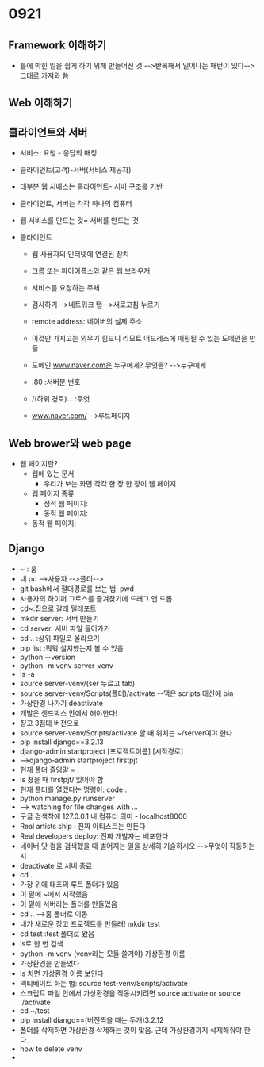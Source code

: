 # 0921



## Framework 이해하기

- 틀에 박힌 일을 쉽게 하기 위해 만들어진 것 -->반복해서 일어나는 패턴이 있다--> 그대로 가져와 씀

## Web 이해하기

## 클라이언트와 서버

- 서비스: 요청 - 응답의 매칭

- 클라이언트(고객)-서버(서비스 제공자)

- 대부분 웹 서베스는 클라이언트- 서버 구조를 기반

- 클라이언트, 서버는 각각 하나의 컴퓨터

- 웹 서비스를 만드는 것= 서버를 만드는 것

- 클라이언트

  - 웹 사용자의 인터넷에 연결된 장치
  - 크롬 또는 파이어폭스와 같은 웹 브라우저
  - 서비스를 요청하는 주체

  - 검사하기-->네트워크 탭-->새로고침 누르기
  - remote address: 네이버의 실제 주소
  - 이것만 가지고는 외우기 힘드니 리모트 어드레스에 매핑될 수 있는 도메인을 만듦
  - 도메인 www.naver.com은 누구에게? 무엇을? -->누구에게
  - :80 :서버분 번호 
  - /(하위 경로)... :무엇
  - www.naver.com/ -->루트페이지

## Web brower와 web page

- 웹 페이지란?
  - 웹에 있는 문서
    - 우리가 보는 화면 각각 한 장 한 장이 웹 페이지
  - 웹 페이지 종류
    - 정적 웹 페이지:
    - 동적 웹 페이지:
  - 동적 웹 페이지:

## Django

- ~ : 홈
- 내 pc -->사용자 -->폴더-->
- git bash에서 절대경로를 보는 법: pwd
- 사용자의 하이퍼 그로스를 즐겨찾기에 드래그 앤 드롭
- cd~:집으로 갈래 텔레포트
- mkdir server: 서버 만들기
- cd server: 서버 파일 들어가기
- cd .. :상위 파일로 올라오기
- pip list :뭐뭐 설치했는지 볼 수 있음
- python --version
- python -m venv server-venv
- ls -a
- source server-venv/(ser 누르고 tab)
- source server-venv/Scripts(폴더)/activate --맥은 scripts 대신에 bin
- 가상환경 나가기 deactivate
- 개발은 샌드박스 안에서  해야한다! 
- 쟝고 3점대 버전으로 
- source server-venv/Scripts/activate 할 때 위치는 ~/server여야 한다
- pip install django==3.2.13
- django-admin startproject [프로젝트이름] [시작경로]
- -->django-admin startproject firstpjt
- 현재 폴더 줄임말 = .
- ls 쳤을 때 firstpjt/ 있어야 함
- 현재 폴더를 열겠다는 명령어: code .
- python manage.py runserver 
- --> watching for file changes with ...
- 구글 검색착에 127.0.0.1 내 컴퓨터 의미 - localhost8000
- Real artists ship : 진짜 아티스트는 만든다
- Real developers deploy: 진짜 개발자는 배포한다
- 네이버 닷 컴을 검색했을 때 벌어지는 일을 상세히 기술하시오 -->무엇이 작동하는지
- deactivate 로 서버 종료
- cd ..
- 가장 위에 태초의 루트 폴더가 있음
- 이 밑에 ~에서 시작했음
- 이 밑에 서버라는 폴더를 만들었음
- cd .. -->홈 폴더로 이동
- 내가 새로운 장고 프로젝트를 만들래! mkdir test
- cd test :test 폴더로 왔음
- ls로  한 번 검색
- python -m venv (venv라는 모듈 쓸거야) 가상환경 이름
- 가상환경을 만들었다
- ls 치면 가상환경 이름 보인다
- 액티베이트 하는 법: source test-venv/Scripts/activate
- 스크립트 파일 안에서 가상환경을 작동시키려면 source activate or source ./activate
- cd ~/test
- pip install diango==(버전찍을 때는 두개)3.2.12
- 폴더를 삭제하면 가상환경 삭제하는 것이 맞음. 근데 가상환경까지 삭제해줘야 한다.
- how to delete venv
- 

